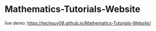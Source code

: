 # Mathematics-Tutorials-Website

live demo: https://techguy08.github.io/Mathematics-Tutorials-Website/
